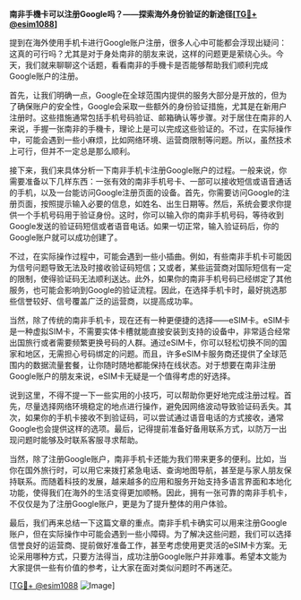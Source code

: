 **南非手機卡可以注册Google吗？——探索海外身份验证的新途径[[TG💪+ @esim1088](https://t.me/s/esim1088)]**

提到在海外使用手机卡进行Google账户注册，很多人心中可能都会浮现出疑问：这真的可行吗？尤其是对于身处南非的朋友来说，这样的问题更是萦绕心头。今天，我们就来聊聊这个话题，看看南非的手機卡是否能够帮助我们顺利完成Google账户的注册。

首先，让我们明确一点，Google在全球范围内提供的服务大部分是开放的，但为了确保账户的安全性，Google会采取一些额外的身份验证措施，尤其是在新用户注册时。这些措施通常包括手机号码验证、邮箱确认等步骤。对于居住在南非的人来说，手握一张南非的手機卡，理论上是可以完成这些验证的。不过，在实际操作中，可能会遇到一些小麻烦，比如网络环境、运营商限制等问题。所以，虽然技术上可行，但并不一定总是那么顺利。

接下来，我们来具体分析一下南非手机卡注册Google账户的过程。一般来说，你需要准备以下几样东西：一张有效的南非手机号卡、一部可以接收短信或语音通话的手机，以及一台能访问Google注册页面的设备。首先，你需要访问Google的注册页面，按照提示输入必要的信息，如姓名、出生日期等。然后，系统会要求你提供一个手机号码用于验证身份。这时，你可以输入你的南非手机号码，等待收到Google发送的验证码短信或者语音电话。如果一切正常，输入验证码后，你的Google账户就可以成功创建了。

不过，在实际操作过程中，可能会遇到一些小插曲。例如，有些南非手机卡可能因为信号问题导致无法及时接收验证码短信；又或者，某些运营商对国际短信有一定的限制，使得验证码无法顺利送达。此外，如果你的南非手机号码已经绑定了其他服务，也可能会影响到Google的验证流程。因此，在选择手机卡时，最好挑选那些信誉较好、信号覆盖广泛的运营商，以提高成功率。

当然，除了传统的南非手机卡，现在还有一种更便捷的选择——eSIM卡。eSIM卡是一种虚拟SIM卡，不需要实体卡槽就能直接安装到支持的设备中，非常适合经常出国旅行或者需要频繁更换号码的人群。通过eSIM卡，你可以轻松切换不同的国家和地区，无需担心号码绑定的问题。而且，许多eSIM卡服务商还提供了全球范围内的数据流量套餐，让你随时随地都能保持在线状态。对于想要在南非注册Google账户的朋友来说，eSIM卡无疑是一个值得考虑的好选择。

说到这里，不得不提一下一些实用的小技巧，可以帮助你更好地完成注册过程。首先，尽量选择网络环境稳定的地点进行操作，避免因网络波动导致验证码丢失。其次，如果你的手机卡接收不到验证码，可以尝试通过语音电话的方式接收，通常Google也会提供这样的选项。最后，记得提前准备好备用联系方式，以防万一出现问题时能够及时联系客服寻求帮助。

当然，除了注册Google账户，南非手机卡还能为我们带来更多的便利。比如，当你在国外旅行时，可以用它来拨打紧急电话、查询地图导航，甚至是与家人朋友保持联系。而随着科技的发展，越来越多的应用和服务开始支持多语言界面和本地化功能，使得我们在海外的生活变得更加顺畅。因此，拥有一张可靠的南非手机卡，不仅仅是为了注册Google账户，更是为了提升整体的用户体验。

最后，我们再来总结一下这篇文章的重点。南非手机卡确实可以用来注册Google账户，但在实际操作中可能会遇到一些小障碍。为了解决这些问题，我们可以选择信誉良好的运营商、提前做好准备工作，甚至考虑使用更灵活的eSIM卡方案。无论采用哪种方式，只要方法得当，成功注册Google账户并非难事。希望本文能为大家提供一些有价值的参考，让大家在面对类似问题时不再迷茫。

[[TG💪+ @esim1088](https://t.me/s/esim1088) ![Image](https://i.postimg.cc/4NQfJmqS/Snipaste-2025-05-13-00-14-12.png)]